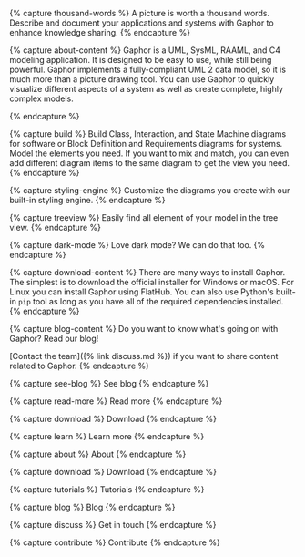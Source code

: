 {% capture thousand-words %}
A picture is worth a thousand words. Describe and document your applications and
systems with Gaphor to enhance knowledge sharing.
{% endcapture %}

{% capture about-content %}
Gaphor is a UML, SysML, RAAML, and C4 modeling application. It is designed
to be easy to use, while still being powerful. Gaphor implements a
fully-compliant UML 2 data model, so it is much more than a picture
drawing tool. You can use Gaphor to quickly visualize different aspects
of a system as well as create complete, highly complex models.

{% endcapture %}

{% capture build %}
Build Class, Interaction, and State Machine diagrams for software
or Block Definition and Requirements diagrams for systems. Model
the elements you need. If you want to mix and match, you can even
add different diagram items to the same diagram to get the view you
need.
{% endcapture %}

{% capture styling-engine %}
Customize the diagrams you create with our built-in styling engine.
{% endcapture %}

{% capture treeview %}
Easily find all element of your model in the tree view.
{% endcapture %}

{% capture dark-mode %}
Love dark mode? We can do that too.
{% endcapture %}

{% capture download-content %}
There are many ways to install Gaphor.
The simplest is to download the official installer for Windows or macOS.
For Linux you can install Gaphor using FlatHub.
You can also use Python's built-in `pip` tool as long as you have all of the
required dependencies installed.
{% endcapture %}

{% capture blog-content %}
Do you want to know what's going on with Gaphor? Read our blog!

[Contact the team]({% link discuss.md %})
if you want to share content related to Gaphor.
{% endcapture %}

{% capture see-blog %}
See blog
{% endcapture %}

{% capture read-more %}
Read more 
{% endcapture %}

{% capture download %}
Download
{% endcapture %}

{% capture learn %}
Learn more
{% endcapture %}

{% capture about %}
About
{% endcapture %}

{% capture download %}
Download
{% endcapture %}

{% capture tutorials %}
Tutorials
{% endcapture %}

{% capture blog %}
Blog
{% endcapture %}

{% capture discuss %}
Get in touch
{% endcapture %}

{% capture contribute %}
Contribute
{% endcapture %}
